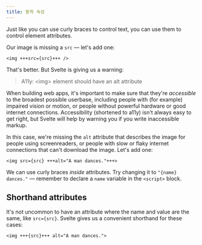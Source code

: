 ```yaml
---
title: 동적 속성
---
```


Just like you can use curly braces to control text, you can use them to control element attributes.

Our image is missing a `src` — let's add one:

```svelte
<img +++src={src}+++ />
```

That's better. But Svelte is giving us a warning:

> A11y: &lt;img&gt; element should have an alt attribute

When building web apps, it's important to make sure that they're _accessible_ to the broadest possible userbase, including people with (for example) impaired vision or motion, or people without powerful hardware or good internet connections. Accessibility (shortened to a11y) isn't always easy to get right, but Svelte will help by warning you if you write inaccessible markup.

In this case, we're missing the `alt` attribute that describes the image for people using screenreaders, or people with slow or flaky internet connections that can't download the image. Let's add one:

```svelte
<img src={src} +++alt="A man dances."+++>
```

We can use curly braces _inside_ attributes. Try changing it to `"{name} dances."` — remember to declare a `name` variable in the `<script>` block.

## Shorthand attributes

It's not uncommon to have an attribute where the name and value are the same, like `src={src}`. Svelte gives us a convenient shorthand for these cases:

```svelte
<img +++{src}+++ alt="A man dances.">
```
